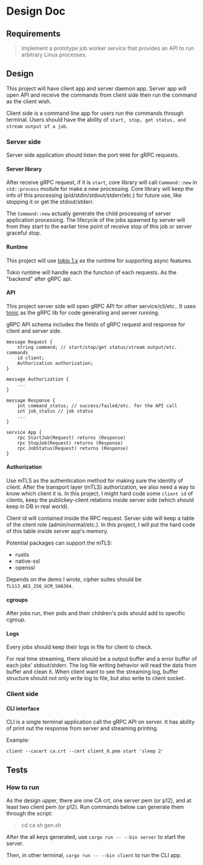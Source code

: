 # Design Doc #

## Requirements ##

> Implement a prototype job worker service that provides an API to run arbitrary Linux processes.

## Design ##

This project will have client app and server daemon app. Server app will open API and receive the commands from client side then run the command as the client wish.

Client side is a command line app for users run the commands through terminal. Users should have the ability of `start, stop, get status, and stream output of a job`.

### Server side ###

Server side application should listen the port `9090` for gRPC requests. 

#### Server library ####

After receive gRPC request, if it is `start`, core library will call `Command::new` in `std::process` module for make a new processing. Core library will keep the info of this processing (pid/stdin/stdout/stderr/etc.) for future use, like stopping it or get the stdout/stderr. 

The `Command::new` actually generate the child processing of server application processing. The lifecycle of the jobs spawned by server will from they start to the earlier time point of receive stop of this job or server graceful stop. 

#### Runtime ####

This project will use [tokio 1.x](https://docs.rs/tokio/latest/tokio/) as the runtime for supporting async features.

Tokio runtime will handle each the function of each requests. As the "backend" after gRPC api.

#### API ####

This project server side will open gRPC API for other service/cli/etc.. It uses [tonic](https://docs.rs/tonic/latest/tonic/) as the gRPC lib for code generating and server running.

gRPC API schema includes the fields of gRPC request and response for client and server side. 

```grpc
message Request {
    string command; // start/stop/get status/stream output/etc. commands
    id client; 
    Authorization authorization; 
}

message Authorization {
    ...
}

message Response {
    int command_status; // success/failed/etc. for the API call
    int job_status // job status
    ...
}

service App {
    rpc StartJob(Request) returns (Response)
    rpc StopJob(Request) returns (Response)
    rpc JobStatus(Request) returns (Response)
}

```

#### Authorization ####

Use mTLS as the authentication method for making sure the identity of client. After the transport layer (mTLS) authorization, we also need a way to know which client it is. In this project, I might hard code some `client id` of clients, keep the publickey-client relations inside server side (which should keep in DB in real world). 

Client id will contained inside the RPC request. Server side will keep a table of the client role (admin/normal/etc.). In this project, I will put the hard code of this table inside server app's memory.

Potential packages can support the mTLS:

+ rustls
+ native-ssl
+ openssl

Depends on the demo I wrote, cipher suites should be `TLS13_AES_256_GCM_SHA384`.

#### cgroups ####

After jobs run, their pids and their children's pids should add to specific cgroup. 

#### Logs ####

Every jobs should keep their logs in file for client to check.

For real time streaming, there should be a output buffer and a error buffer of each jobs' stdout/stderr. The log file writing behavior will read the data from buffer and clean it. When client want to see the streaming log, buffer structure should not only write log to file, but also write to client socket.

### Client side ###

#### CLI interface ####

CLI is a single terminal application call the gRPC API on server. It has ability of print out the response from server and streaming printing. 

Example:

```shell
client --cacert ca.crt --cert client_0.pem start 'sleep 2'
```

## Tests ##

### How to run ###

As the design upper, there are one CA crt, one server pem (or p12), and at least two client pem (or p12). Run commands below can generate them through the script:

> cd ca
> sh gen.sh

After the all keys generated, use `cargo run -- --bin server` to start the server. 

Then, in other terminal, `cargo run -- --bin client` to run the CLI app.
